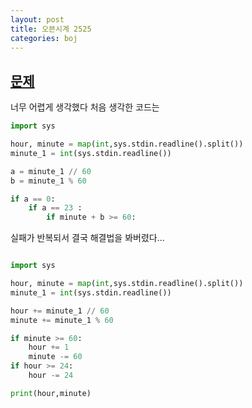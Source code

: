 ```yaml
---
layout: post
title: 오븐시계 2525
categories: boj
---
```


## [문제](https://www.acmicpc.net/problem/2525)

너무 어렵게 생각했다 처음 생각한 코드는 

```python
import sys

hour, minute = map(int,sys.stdin.readline().split())
minute_1 = int(sys.stdin.readline()) 

a = minute_1 // 60
b = minute_1 % 60

if a == 0:  
    if a == 23 :
        if minute + b >= 60:


```

실패가 반복되서 결국 해결법을 봐버렸다...

```python

import sys

hour, minute = map(int,sys.stdin.readline().split())
minute_1 = int(sys.stdin.readline()) 

hour += minute_1 // 60
minute += minute_1 % 60

if minute >= 60:
    hour += 1
    minute -= 60
if hour >= 24:
    hour -= 24

print(hour,minute)

```    